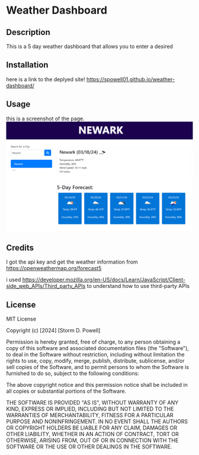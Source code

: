 # Weather Dashboard

## Description

This is a 5 day weather dashboard that allows you to enter a desired  

## Installation
here is a link to the deplyed site!
https://spowell01.github.io/weather-dashboard/

## Usage
this is a screenshot of the page.
![Screenshot of webpage.](assets/img/weather-dashboard-ss.png)

## Credits
I got the api key and get the weather information from https://openweathermap.org/forecast5

i used https://developer.mozilla.org/en-US/docs/Learn/JavaScript/Client-side_web_APIs/Third_party_APIs to understand how to use third-party APIs


## License

MIT License

Copyright (c) [2024] [Storm D. Powell]

Permission is hereby granted, free of charge, to any person obtaining a copy
of this software and associated documentation files (the "Software"), to deal
in the Software without restriction, including without limitation the rights
to use, copy, modify, merge, publish, distribute, sublicense, and/or sell
copies of the Software, and to permit persons to whom the Software is
furnished to do so, subject to the following conditions:

The above copyright notice and this permission notice shall be included in all
copies or substantial portions of the Software.

THE SOFTWARE IS PROVIDED "AS IS", WITHOUT WARRANTY OF ANY KIND, EXPRESS OR
IMPLIED, INCLUDING BUT NOT LIMITED TO THE WARRANTIES OF MERCHANTABILITY,
FITNESS FOR A PARTICULAR PURPOSE AND NONINFRINGEMENT. IN NO EVENT SHALL THE
AUTHORS OR COPYRIGHT HOLDERS BE LIABLE FOR ANY CLAIM, DAMAGES OR OTHER
LIABILITY, WHETHER IN AN ACTION OF CONTRACT, TORT OR OTHERWISE, ARISING FROM,
OUT OF OR IN CONNECTION WITH THE SOFTWARE OR THE USE OR OTHER DEALINGS IN THE
SOFTWARE.